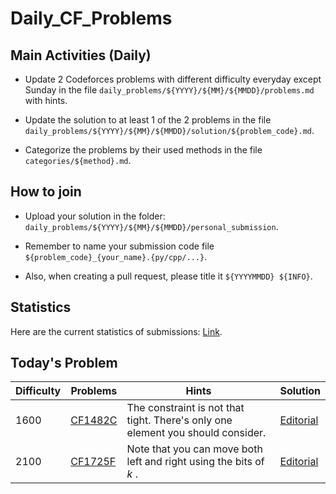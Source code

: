 # Daily_CF_Problems

## Main Activities (Daily)

- Update 2 Codeforces problems with different difficulty everyday except Sunday in the file `daily_problems/${YYYY}/${MM}/${MMDD}/problems.md` with hints.

- Update the solution to at least 1 of the 2 problems in the file `daily_problems/${YYYY}/${MM}/${MMDD}/solution/${problem_code}.md`.

- Categorize the problems by their used methods in the file `categories/${method}.md`.

## How to join

- Upload your solution in the folder: `daily_problems/${YYYY}/${MM}/${MMDD}/personal_submission`.

- Remember to name your submission code file `${problem_code}_{your_name}.{py/cpp/...}`.

- Also, when creating a pull request, please title it `${YYYYMMDD} ${INFO}`.

## Statistics

Here are the current statistics of submissions: [Link](https://yawn-sean.github.io/Daily_CF_Problems/#).

## Today's Problem

| Difficulty | Problems | Hints | Solution |
| ---------- | -------- | ----- | -------- |
| 1600 | [CF1482C](https://codeforces.com/problemset/problem/1482/C) | The constraint is not that tight. There's only one element you should consider. | [Editorial](https://github.com/Yawn-Sean/Daily_CF_Problems/blob/main/daily_problems/2025/01/0117/solution/cf1482c.md) |
| 2100 | [CF1725F](https://codeforces.com/problemset/problem/1725/F) | Note that you can move both left and right using the bits of $k$ . | [Editorial](https://github.com/Yawn-Sean/Daily_CF_Problems/blob/main/daily_problems/2025/01/0117/solution/cf1725f.md) |